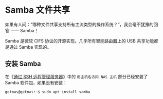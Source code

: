# Samba 文件共享

如果有人问：“哪种文件共享支持所有主流类型的操作系统？”，我会毫不犹豫的回答 —— Samba！

Samba 是微软 CIFS	协议的开源实现，几乎所有智能路由器上的 USB 共享功能都是通过 Samba 实现的。

## 安装 Samba

在《[通过 SSH 远程管理服务器](initialization/use-ssh.md)》中的 `用主机名访问 NAS 主机` 部分已经安装了 Samba 软件包，如果没有安装：

```
getnas@getnas:~$ sudo apt install samba
```